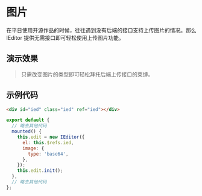 # 图片
在平日使用开源作品的时候，往往遇到没有后端的接口支持上传图片的情况。那么 IEditor 提供无需接口即可轻松使用上传图片功能。

## 演示效果
> 只需改变图片的类型即可轻松拜托后端上传接口的束缚。

<div id="ied" class="ied" ref="ied"></div>

## 示例代码

``` html
<div id="ied" class="ied" ref="ied"></div>
```

``` js
export default {
  // 略去其他代码
  mounted() {
    this.edit = new IEditor({
      el: this.$refs.ied,
      image: {
        type: 'base64',
      },
    });
    this.edit.init();
  },
  // 略去其他代码
};
```

<script>
import IEditor from '../src/core/ieditor';

export default {
  mounted() {
    this.edit = new IEditor({
      el: this.$refs.ied,
      image: {
        type: 'base64',
      },
    });
    this.edit.init();
  },
};
</script>

<style lang="scss">
// IEditor 样式
@import './style/ieditor.scss';
</style>
